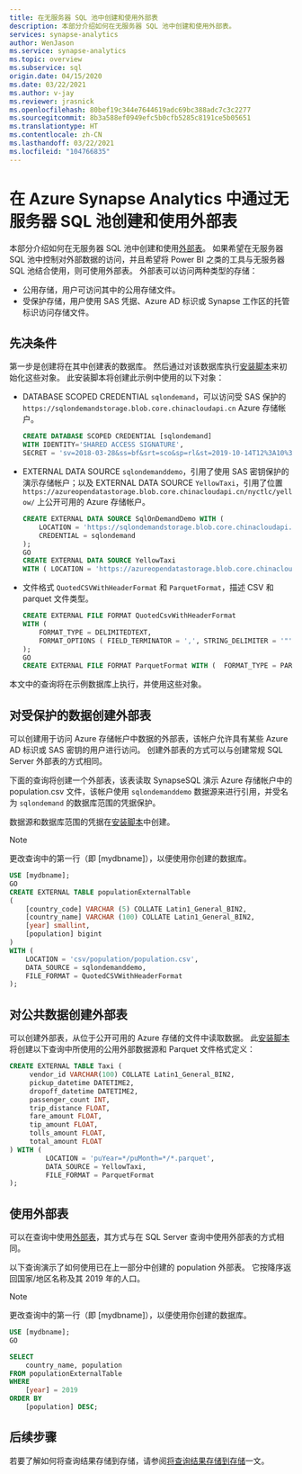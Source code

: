 ```yaml
---
title: 在无服务器 SQL 池中创建和使用外部表
description: 本部分介绍如何在无服务器 SQL 池中创建和使用外部表。
services: synapse-analytics
author: WenJason
ms.service: synapse-analytics
ms.topic: overview
ms.subservice: sql
origin.date: 04/15/2020
ms.date: 03/22/2021
ms.author: v-jay
ms.reviewer: jrasnick
ms.openlocfilehash: 80bef19c344e7644619adc69bc388adc7c3c2277
ms.sourcegitcommit: 8b3a588ef0949efc5b0cfb5285c8191ce5b05651
ms.translationtype: HT
ms.contentlocale: zh-CN
ms.lasthandoff: 03/22/2021
ms.locfileid: "104766835"
---
```

# <a name="create-and-use-external-tables-using-serverless-sql-pool-in-azure-synapse-analytics"></a>在 Azure Synapse Analytics 中通过无服务器 SQL 池创建和使用外部表

本部分介绍如何在无服务器 SQL 池中创建和使用[外部表](develop-tables-external-tables.md)。 如果希望在无服务器 SQL 池中控制对外部数据的访问，并且希望将 Power BI 之类的工具与无服务器 SQL 池结合使用，则可使用外部表。 外部表可以访问两种类型的存储：
- 公用存储，用户可访问其中的公用存储文件。
- 受保护存储，用户使用 SAS 凭据、Azure AD 标识或 Synapse 工作区的托管标识访问存储文件。

## <a name="prerequisites"></a>先决条件

第一步是创建将在其中创建表的数据库。 然后通过对该数据库执行[安装脚本](https://github.com/Azure-Samples/Synapse/blob/master/SQL/Samples/LdwSample/SampleDB.sql)来初始化这些对象。 此安装脚本将创建此示例中使用的以下对象：
- DATABASE SCOPED CREDENTIAL `sqlondemand`，可以访问受 SAS 保护的 `https://sqlondemandstorage.blob.core.chinacloudapi.cn` Azure 存储帐户。

    ```sql
    CREATE DATABASE SCOPED CREDENTIAL [sqlondemand]
    WITH IDENTITY='SHARED ACCESS SIGNATURE',  
    SECRET = 'sv=2018-03-28&ss=bf&srt=sco&sp=rl&st=2019-10-14T12%3A10%3A25Z&se=2061-12-31T12%3A10%3A00Z&sig=KlSU2ullCscyTS0An0nozEpo4tO5JAgGBvw%2FJX2lguw%3D'
    ```

- EXTERNAL DATA SOURCE `sqlondemanddemo`，引用了使用 SAS 密钥保护的演示存储帐户；以及 EXTERNAL DATA SOURCE `YellowTaxi`，引用了位置 `https://azureopendatastorage.blob.core.chinacloudapi.cn/nyctlc/yellow/` 上公开可用的 Azure 存储帐户。

    ```sql
    CREATE EXTERNAL DATA SOURCE SqlOnDemandDemo WITH (
        LOCATION = 'https://sqlondemandstorage.blob.core.chinacloudapi.cn',
        CREDENTIAL = sqlondemand
    );
    GO
    CREATE EXTERNAL DATA SOURCE YellowTaxi
    WITH ( LOCATION = 'https://azureopendatastorage.blob.core.chinacloudapi.cn/nyctlc/yellow/')
    ```

- 文件格式 `QuotedCSVWithHeaderFormat` 和 `ParquetFormat`，描述 CSV 和 parquet 文件类型。

    ```sql
    CREATE EXTERNAL FILE FORMAT QuotedCsvWithHeaderFormat
    WITH (  
        FORMAT_TYPE = DELIMITEDTEXT,
        FORMAT_OPTIONS ( FIELD_TERMINATOR = ',', STRING_DELIMITER = '"', FIRST_ROW = 2   )
    );
    GO
    CREATE EXTERNAL FILE FORMAT ParquetFormat WITH (  FORMAT_TYPE = PARQUET );
    ```

本文中的查询将在示例数据库上执行，并使用这些对象。 

## <a name="create-an-external-table-on-protected-data"></a>对受保护的数据创建外部表

可以创建用于访问 Azure 存储帐户中数据的外部表，该帐户允许具有某些 Azure AD 标识或 SAS 密钥的用户进行访问。 创建外部表的方式可以与创建常规 SQL Server 外部表的方式相同。 

下面的查询将创建一个外部表，该表读取 SynapseSQL 演示 Azure 存储帐户中的 population.csv 文件，该帐户使用 `sqlondemanddemo` 数据源来进行引用，并受名为 `sqlondemand` 的数据库范围的凭据保护。 

数据源和数据库范围的凭据在[安装脚本](https://github.com/Azure-Samples/Synapse/blob/master/SQL/Samples/LdwSample/SampleDB.sql)中创建。

> [!NOTE]
> 更改查询中的第一行（即 [mydbname]），以便使用你创建的数据库。 

```sql
USE [mydbname];
GO
CREATE EXTERNAL TABLE populationExternalTable
(
    [country_code] VARCHAR (5) COLLATE Latin1_General_BIN2,
    [country_name] VARCHAR (100) COLLATE Latin1_General_BIN2,
    [year] smallint,
    [population] bigint
)
WITH (
    LOCATION = 'csv/population/population.csv',
    DATA_SOURCE = sqlondemanddemo,
    FILE_FORMAT = QuotedCSVWithHeaderFormat
);
```

## <a name="create-an-external-table-on-public-data"></a>对公共数据创建外部表

可以创建外部表，从位于公开可用的 Azure 存储的文件中读取数据。 此[安装脚本](https://github.com/Azure-Samples/Synapse/blob/master/SQL/Samples/LdwSample/SampleDB.sql)将创建以下查询中所使用的公用外部数据源和 Parquet 文件格式定义：

```sql
CREATE EXTERNAL TABLE Taxi (
     vendor_id VARCHAR(100) COLLATE Latin1_General_BIN2, 
     pickup_datetime DATETIME2, 
     dropoff_datetime DATETIME2,
     passenger_count INT,
     trip_distance FLOAT,
     fare_amount FLOAT,
     tip_amount FLOAT,
     tolls_amount FLOAT,
     total_amount FLOAT
) WITH (
         LOCATION = 'puYear=*/puMonth=*/*.parquet',
         DATA_SOURCE = YellowTaxi,
         FILE_FORMAT = ParquetFormat
);
```
## <a name="use-an-external-table"></a>使用外部表

可以在查询中使用[外部表](develop-tables-external-tables.md)，其方式与在 SQL Server 查询中使用外部表的方式相同。

以下查询演示了如何使用已在上一部分中创建的 population 外部表。 它按降序返回国家/地区名称及其 2019 年的人口。

> [!NOTE]
> 更改查询中的第一行（即 [mydbname]），以便使用你创建的数据库。

```sql
USE [mydbname];
GO

SELECT
    country_name, population
FROM populationExternalTable
WHERE
    [year] = 2019
ORDER BY
    [population] DESC;
```

## <a name="next-steps"></a>后续步骤

若要了解如何将查询结果存储到存储，请参阅[将查询结果存储到存储](../sql/create-external-table-as-select.md)一文。
